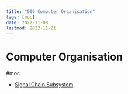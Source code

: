 ```yaml
---
title: "009 Computer Organisation"
tags: [moc]
date: 2022-11-08
lastmod: 2022-11-21
---
```

# Computer Organisation
#moc 
- [Signal Chain Subsystem](Notes/Signal%20Chain%20Subsystem.md)
